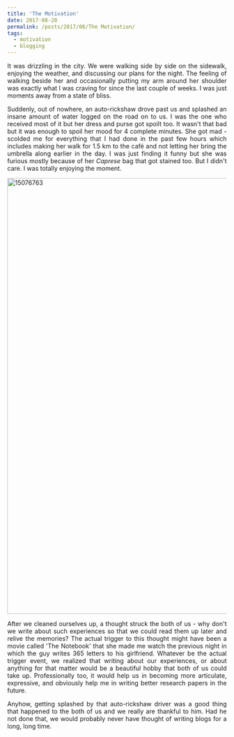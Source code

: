 ```yaml
---
title: 'The Motivation'
date: 2017-08-28
permalink: /posts/2017/08/The Motivation/
tags:
  - motivation
  - blogging
---
```


<p style="text-align: justify;">It was drizzling in the city. We were walking side by side on the sidewalk, enjoying the weather, and discussing our plans for the night. The feeling of walking beside her and occasionally putting my arm around her shoulder was exactly what I was craving for since the last couple of weeks. I was just moments away from a state of bliss.</p>
<p style="text-align: justify;">Suddenly, out of nowhere, an auto-rickshaw drove past us and splashed an insane amount of water logged on the road on to us. I was the one who received most of it but her dress and purse got spoilt too. It wasn't that bad but it was enough to spoil her mood for 4 complete minutes. She got mad - scolded me for everything that I had done in the past few hours which includes making her walk for 1.5 km to the café and not letting her bring the umbrella along earlier in the day. I was just finding it funny but she was furious mostly because of her <em>Caprese</em> bag that got stained too. But I didn't care. I was totally enjoying the moment.</p>
<p style="text-align: justify;"><img class="alignnone size-full wp-image-123" src="https://mannpravachan.files.wordpress.com/2017/08/15076763.jpg" alt="15076763" width="1000" height="" /></p>
<p style="text-align: justify;">After we cleaned ourselves up, a thought struck the both of us - why don't we write about such experiences so that we could read them up later and relive the memories? The actual trigger to this thought might have been a movie called 'The Notebook' that she made me watch the previous night in which the guy writes 365 letters to his girlfriend. Whatever be the actual trigger event, we realized that writing about our experiences, or about anything for that matter would be a beautiful hobby that both of us could take up. Professionally too, it would help us in becoming more articulate, expressive, and obviously help me in writing better research papers in the future.</p>
<p style="text-align: justify;">Anyhow, getting splashed by that auto-rickshaw driver was a good thing that happened to the both of us and we really are thankful to him. Had he not done that, we would probably never have thought of writing blogs for a long, long time.</p>
<p style="text-align: justify;">
</p>
